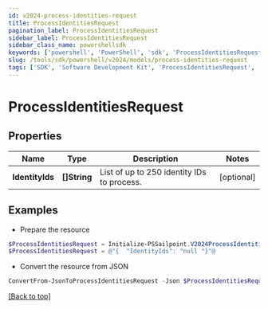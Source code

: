```yaml
---
id: v2024-process-identities-request
title: ProcessIdentitiesRequest
pagination_label: ProcessIdentitiesRequest
sidebar_label: ProcessIdentitiesRequest
sidebar_class_name: powershellsdk
keywords: ['powershell', 'PowerShell', 'sdk', 'ProcessIdentitiesRequest', 'V2024ProcessIdentitiesRequest'] 
slug: /tools/sdk/powershell/v2024/models/process-identities-request
tags: ['SDK', 'Software Development Kit', 'ProcessIdentitiesRequest', 'V2024ProcessIdentitiesRequest']
---
```



# ProcessIdentitiesRequest

## Properties

Name | Type | Description | Notes
------------ | ------------- | ------------- | -------------
**IdentityIds** | **[]String** | List of up to 250 identity IDs to process. | [optional] 

## Examples

- Prepare the resource
```powershell
$ProcessIdentitiesRequest = Initialize-PSSailpoint.V2024ProcessIdentitiesRequest  -IdentityIds null
$ProcessIdentitiesRequest = @"{  "IdentityIds": "null "}"@
```

- Convert the resource from JSON
```powershell
ConvertFrom-JsonToProcessIdentitiesRequest -Json $ProcessIdentitiesRequest
```


[[Back to top]](#) 

